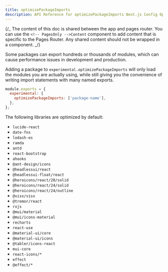 ```yaml
---
title: optimizePackageImports
description: API Reference for optimizePackageImports Next.js Config Option
---
```


{/_ The content of this doc is shared between the app and pages router. You can use the `<!-- PagesOnly -->Content` component to add content that is specific to the Pages Router. Any shared content should not be wrapped in a component. _/}

Some packages can export hundreds or thousands of modules, which can cause performance issues in development and production.

Adding a package to `experimental.optimizePackageImports` will only load the modules you are actually using, while still giving you the convenience of writing import statements with many named exports.

```js filename="next.config.js"
module.exports = {
  experimental: {
    optimizePackageImports: ['package-name'],
  },
};
```

The following libraries are optimized by default:

- `lucide-react`
- `date-fns`
- `lodash-es`
- `ramda`
- `antd`
- `react-bootstrap`
- `ahooks`
- `@ant-design/icons`
- `@headlessui/react`
- `@headlessui-float/react`
- `@heroicons/react/20/solid`
- `@heroicons/react/24/solid`
- `@heroicons/react/24/outline`
- `@visx/visx`
- `@tremor/react`
- `rxjs`
- `@mui/material`
- `@mui/icons-material`
- `recharts`
- `react-use`
- `@material-ui/core`
- `@material-ui/icons`
- `@tabler/icons-react`
- `mui-core`
- `react-icons/*`
- `effect`
- `@effect/*`
